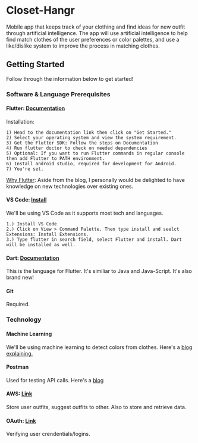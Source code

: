 # Closet-Hangr
Mobile app that keeps track of your clothing and find ideas for new outfit through artificial intelligence. The app will use artificial intelligence to help find match clothes of the user preferences or color palettes, and use a like/dislike system to improve the process in matching clothes. 

## Getting Started
Follow through the information below to get started!

### Software & Language Prerequisites
#### Flutter: [Documentation](https://flutter.dev/docs) 
Installation:
```
1) Head to the documentation link then click on "Get Started."
2) Select your operating system and view the system requirement.
3) Get the Flutter SDK: Follow the steps on Documentation
4) Run flutter doctor to check on needed dependencies
5) Optional: If you want to run Flutter commands in regular console then add Flutter to PATH environment.
6) Install android studio, required for development for Android.
7) You're set.

```
[Why Flutter](https://nevercode.io/blog/flutter-vs-react-native-a-developers-perspective/): Aside from the blog, I personally would be delighted to have knowledge on new technologies over existing ones. 

#### VS Code: [Install](https://code.visualstudio.com/)
We'll be using VS Code as it supports most tech and languages.
```
1.) Install VS Code
2.) Click on View > Command Palette. Then type install and seelct Extensions: Install Extensions.
3.) Type flutter in search field, select Flutter and install. Dart will be installed as well.
```

#### Dart: [Documentation](https://dart.dev/guides)
This is the language for Flutter. It's similiar to Java and Java-Script. It's also brand new!

#### Git
Required.

### Technology
#### Machine Learning
We'll be using machine learning to detect colors from clothes. Here's a [blog explaining.](https://towardsdatascience.com/color-identification-in-images-machine-learning-application-b26e770c4c71)

#### Postman
Used for testing API calls. Here's a [blog](https://dev.to/steelwolf180/building-restful-api-with-flask-postman--pytest---part-2-read-time-10-mins-1d6d)

#### AWS: [Link](https://aws.amazon.com/s3/)
Store user outfits, suggest outfits to other. Also to store and retrieve data.

#### OAuth: [Link](https://oauth.net/2/)
Verifying user crendentials/logins.
